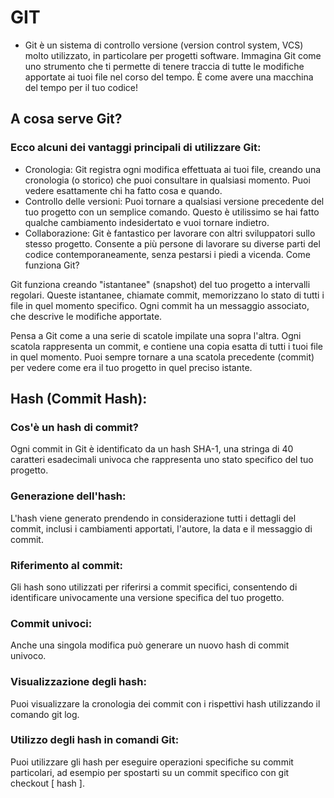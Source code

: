 # GIT

+ Git è un sistema di controllo versione (version control system, VCS) molto utilizzato, in particolare per progetti software. Immagina Git come uno strumento che ti permette di tenere traccia di tutte le modifiche apportate ai tuoi file nel corso del tempo. È come avere una macchina del tempo per il tuo codice!

## A cosa serve Git?

### Ecco alcuni dei vantaggi principali di utilizzare Git:

+ Cronologia: Git registra ogni modifica effettuata ai tuoi file, creando una cronologia (o storico) che puoi consultare in qualsiasi momento. Puoi vedere esattamente chi ha fatto cosa e quando.
+ Controllo delle versioni: Puoi tornare a qualsiasi versione precedente del tuo progetto con un semplice comando. Questo è utilissimo se hai fatto qualche cambiamento indesidertato e vuoi tornare indietro.
+ Collaborazione: Git è fantastico per lavorare con altri sviluppatori sullo stesso progetto. Consente a più persone di lavorare su diverse parti del codice contemporaneamente, senza pestarsi i piedi a vicenda.
Come funziona Git?

Git funziona creando "istantanee" (snapshot) del tuo progetto a intervalli regolari. Queste istantanee, chiamate commit, memorizzano lo stato di tutti i file in quel momento specifico. Ogni commit ha un messaggio associato, che descrive le modifiche apportate.

Pensa a Git come a una serie di scatole impilate una sopra l'altra. Ogni scatola rappresenta un commit, e contiene una copia esatta di tutti i tuoi file in quel momento. Puoi sempre tornare a una scatola precedente (commit) per vedere come era il tuo progetto in quel preciso istante.

## Hash (Commit Hash):

### Cos'è un hash di commit?
Ogni commit in Git è identificato da un hash SHA-1, una stringa di 40 caratteri esadecimali univoca che rappresenta uno stato specifico del tuo progetto.

### Generazione dell'hash:
L'hash viene generato prendendo in considerazione tutti i dettagli del commit, inclusi i cambiamenti apportati, l'autore, la data e il messaggio di commit.

### Riferimento al commit:
Gli hash sono utilizzati per riferirsi a commit specifici, consentendo di identificare univocamente una versione specifica del tuo progetto.

### Commit univoci:
Anche una singola modifica può generare un nuovo hash di commit univoco.

### Visualizzazione degli hash:
Puoi visualizzare la cronologia dei commit con i rispettivi hash utilizzando il comando git log.

### Utilizzo degli hash in comandi Git:
Puoi utilizzare gli hash per eseguire operazioni specifiche su commit particolari, ad esempio per spostarti su un commit specifico con git checkout [ hash ].
